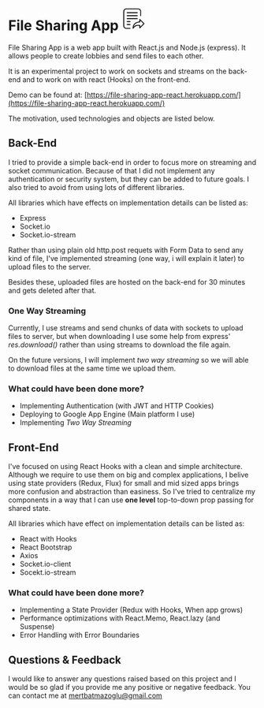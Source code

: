 # File Sharing App <img src="./client/src/images/icon.png" width="48" />

File Sharing App is a web app built with React.js and Node.js (express). It allows people to create lobbies and send files to each other.

It is an experimental project to work on sockets and streams on the back-end and to work on with react (Hooks) on the front-end.

Demo can be found at: [https://file-sharing-app-react.herokuapp.com/](https://file-sharing-app-react.herokuapp.com/)

The motivation, used technologies and objects are listed below.

## Back-End

I tried to provide a simple back-end in order to focus more on streaming and socket communication. Because of that I did not implement any authentication or security system, but they can be added to future goals. I also tried to avoid from using lots of different libraries.

All libraries which have effects on implementation details can be listed as:

- Express
- Socket.io
- Socket.io-stream

Rather than using plain old http.post requets with Form Data to send any kind of file, I've implemented streaming (one way, i will explain it later) to upload files to the server.

Besides these, uploaded files are hosted on the back-end for 30 minutes and gets deleted after that.

### One Way Streaming

Currently, I use streams and send chunks of data with sockets to upload files to server, but when downloading I use some help from express' _res.download()_ rather than using streams to download the file again.

On the future versions, I will implement _two way streaming_ so we will able to download files at the same time we upload them.

### What could have been done more?

- Implementing Authentication (with JWT and HTTP Cookies)
- Deploying to Google App Engine (Main platform I use)
- Implementing _Two Way Streaming_

## Front-End

I've focused on using React Hooks with a clean and simple architecture. Although we require to use them on big and complex applications, I belive using state providers (Redux, Flux) for small and mid sized apps brings more confusion and abstraction than easiness. So I've tried to centralize my components in a way that I can use **one level** top-to-down prop passing for shared state.

All libraries which have effect on implementation details can be listed as:

- React with Hooks
- React Bootstrap
- Axios
- Socket.io-client
- Socekt.io-stream

### What could have been done more?

- Implementing a State Provider (Redux with Hooks, When app grows)
- Performance optimizations with React.Memo, React.lazy (and Suspense)
- Error Handling with Error Boundaries

## Questions & Feedback

I would like to answer any questions raised based on this project and I would be so glad if you provide me any positive or negative feedback. You can contact me at <a href="mailto:mertbatmazoglu@gmail.com" target="_blank">mertbatmazoglu@gmail.com</a>
